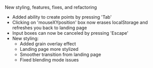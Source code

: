 New styling, features, fixes, and refactoring
- Added ability to create points by pressing 'Tab'
- Clicking on 'mouseXYposition' box now erases localStorage and refreshes you back to landing page
- Input boxes can now be canceled by pressing 'Escape'
- New styling:
    - Added grain overlay effect
    - Landing page more stylized
    - Smoother transition from landing page
    - Fixed blending mode issues